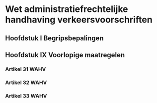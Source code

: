 # Wet administratiefrechtelijke handhaving verkeersvoorschriften
## Hoofdstuk I Begripsbepalingen

## Hoofdstuk IX Voorlopige maatregelen
### Artikel 31 WAHV

### Artikel 32 WAHV

### Artikel 33 WAHV